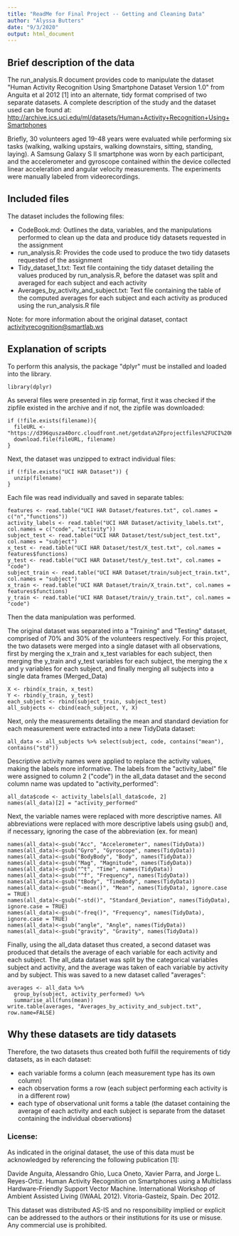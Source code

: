 ```yaml
---
title: "ReadMe for Final Project -- Getting and Cleaning Data"
author: "Alyssa Butters"
date: "9/3/2020"
output: html_document
---
```


## Brief description of the data

The run_analysis.R document provides code to manipulate the dataset "Human Activity Recognition Using Smartphone Dataset Version 1.0" from Anguita et al 2012 [1] into an alternate, tidy format comprised of two separate datasets.  A complete description of the study and the dataset used can be found at: <http://archive.ics.uci.edu/ml/datasets/Human+Activity+Recognition+Using+Smartphones>  

Briefly, 30 volunteers aged 19-48 years were evaluated while performing six tasks (walking, walking upstairs, walking downstairs, sitting, standing, laying).  A Samsung Galaxy S II smartphone was worn by each participant, and the accelerometer and gyroscope contained within the device collected linear acceleration and angular velocity measurements.  The experiments were manually labeled from videorecordings.

## Included files

The dataset includes the following files:

- CodeBook.md: Outlines the data, variables, and the manipulations performed to clean up the data and produce tidy datasets requested in the assignment  
- run_analysis.R: Provides the code used to produce the two tidy datasets requested of the assignment  
- Tidy_dataset_1.txt: Text file containing the tidy dataset detailing the values produced by run_analysis.R, before the dataset was split and averaged for each subject and each activity  
- Averages_by_activity_and_subject.txt:  Text file containing the table of the computed averages for each subject and each activity as produced using the run_analysis.R file  

Note: for more information about the original dataset, contact activityrecognition@smartlab.ws

## Explanation of scripts

To perform this analysis, the package "dplyr" must be installed and loaded into the library.

```{r}
library(dplyr)
```

As several files were presented in zip format, first it was checked if the zipfile existed in the archive and if not, the zipfile was downloaded: 

```{r}
if (!file.exists(filename)){
  fileURL <- "https://d396qusza40orc.cloudfront.net/getdata%2Fprojectfiles%2FUCI%20HAR%20Dataset.zip"
  download.file(fileURL, filename)
}  
```

Next, the dataset was unzipped to extract individual files:

```{r}
if (!file.exists("UCI HAR Dataset")) { 
  unzip(filename) 
}
```

Each file was read individually and saved in separate tables: 

```{r}
features <- read.table("UCI HAR Dataset/features.txt", col.names = c("n","functions"))
activity_labels <- read.table("UCI HAR Dataset/activity_labels.txt", col.names = c("code", "activity"))
subject_test <- read.table("UCI HAR Dataset/test/subject_test.txt", col.names = "subject")
x_test <- read.table("UCI HAR Dataset/test/X_test.txt", col.names = features$functions)
y_test <- read.table("UCI HAR Dataset/test/y_test.txt", col.names = "code")
subject_train <- read.table("UCI HAR Dataset/train/subject_train.txt", col.names = "subject")
x_train <- read.table("UCI HAR Dataset/train/X_train.txt", col.names = features$functions)
y_train <- read.table("UCI HAR Dataset/train/y_train.txt", col.names = "code")
```

Then the data manipulation was performed.

The original dataset was separated into a "Training" and "Testing" dataset, comprised of 70% and 30% of the volunteers respectively.  For this project, the two datasets were merged into a single dataset with all observations, first by merging the x_train and x_test variables for each subject, then merging the y_train and y_test variables for each subject, the merging the x and y variables for each subject, and finally merging all subjects into a single data frames (Merged_Data)

```{r}
X <- rbind(x_train, x_test)
Y <- rbind(y_train, y_test)
each_subject <- rbind(subject_train, subject_test)
all_subjects <- cbind(each_subject, Y, X)
```

Next, only the measurements detailing the mean and standard deviation for each measurement were extracted into a new TidyData dataset:

```{r}
all_data <- all_subjects %>% select(subject, code, contains("mean"), contains("std"))
```

Descriptive activity names were applied to replace the activity values, making the labels more informative.  The labels from the "activity_label" file were assigned to column 2 ("code") in the all_data dataset and the second column name was updated to "activity_performed":

```{r}
all_data$code <- activity_labels[all_data$code, 2]
names(all_data)[2] = "activity_performed"
```

Next, the variable names were replaced with more descriptive names.  All abbreviations were replaced with more descriptive labels using gsub() and, if necessary, ignoring the case of the abbreviation (ex. for mean)

```{r}
names(all_data)<-gsub("Acc", "Accelerometer", names(TidyData))
names(all_data)<-gsub("Gyro", "Gyroscope", names(TidyData))
names(all_data)<-gsub("BodyBody", "Body", names(TidyData))
names(all_data)<-gsub("Mag", "Magnitude", names(TidyData))
names(all_data)<-gsub("^t", "Time", names(TidyData))
names(all_data)<-gsub("^f", "Frequency", names(TidyData))
names(all_data)<-gsub("tBody", "TimeBody", names(TidyData))
names(all_data)<-gsub("-mean()", "Mean", names(TidyData), ignore.case = TRUE)
names(all_data)<-gsub("-std()", "Standard_Deviation", names(TidyData), ignore.case = TRUE)
names(all_data)<-gsub("-freq()", "Frequency", names(TidyData), ignore.case = TRUE)
names(all_data)<-gsub("angle", "Angle", names(TidyData))
names(all_data)<-gsub("gravity", "Gravity", names(TidyData))
```

Finally, using the all_data dataset thus created, a second dataset was produced that details the average of each variable for each activity and each subject.  The all_data dataset was split by the categorical variables subject and activity, and the average was taken of each variable by activity and by subject.  This was saved to a new dataset called "averages":

```{r}
averages <- all_data %>%
  group_by(subject, activity_performed) %>%
  summarise_all(funs(mean))
write.table(averages, "Averages_by_activity_and_subject.txt", row.name=FALSE)
```

## Why these datasets are tidy datasets

Therefore, the two datasets thus created both fulfill the requirements of tidy datasets, as in each dataset:
- each variable forms a column (each measurement type has its own column)  
- each observation forms a row (each subject performing each activity is in a different row)  
- each type of observational unit forms a table (the dataset containing the average of each activity and each subject is separate from the dataset containing the individual observations)

### License:

As indicated in the original dataset, the use of this data must be acknowledged by referencing the following publication [1]:

Davide Anguita, Alessandro Ghio, Luca Oneto, Xavier Parra, and Jorge L. Reyes-Ortiz.  Human Activity Recognition on Smartphones using a Multiclass Hardware-Friendly Support Vector Machine.  International Workshop of Ambient Assisted Living (IWAAL 2012).  Vitoria-Gasteiz, Spain. Dec 2012.

This dataset was distributed AS-IS and no responsibility implied or explicit can be addressed to the authors or their institutions for its use or misuse.  Any commercial use is prohibited.